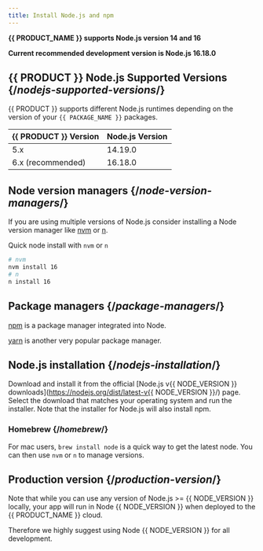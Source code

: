 ```yaml
---
title: Install Node.js and npm
---
```


**{{ PRODUCT_NAME }} supports Node.js version 14 and 16**

**Current recommended development version is Node.js 16.18.0**

## {{ PRODUCT }} Node.js Supported Versions {/*nodejs-supported-versions*/}

{{ PRODUCT }} supports different Node.js runtimes depending on the version of your `{{ PACKAGE_NAME }}` packages.

| {{ PRODUCT }} Version | Node.js Version |
|------------------------|------------------|
| 5.x                   | 14.19.0         |
| 6.x (recommended)     | 16.18.0         |

## Node version managers {/*node-version-managers*/}

If you are using multiple versions of Node.js consider installing a Node version manager like [nvm](https://github.com/nvm-sh/nvm) or [n](https://www.npmjs.com/package/n).

Quick node install with `nvm` or `n`

```bash
# nvm
nvm install 16
# n
n install 16
```

## Package managers {/*package-managers*/}

[npm](https://www.npmjs.com/) is a package manager integrated into Node.

[yarn](https://classic.yarnpkg.com/en/docs/cli/) is another very popular package manager.

## Node.js installation {/*nodejs-installation*/}

Download and install it from the official [Node.js v{{ NODE_VERSION }} downloads](https://nodejs.org/dist/latest-v{{ NODE_VERSION }}/) page. Select the download that matches your operating system and run the installer. Note that the installer for Node.js will also install npm.

### Homebrew {/*homebrew*/}

For mac users, `brew install node` is a quick way to get the latest node. You can then use `nvm` or `n` to manage versions.

## Production version {/*production-version*/}

Note that while you can use any version of Node.js >= {{ NODE_VERSION }} locally, your app will run in Node {{ NODE_VERSION }} when deployed to the {{ PRODUCT_NAME }} cloud.

Therefore we highly suggest using Node {{ NODE_VERSION }} for all development.
